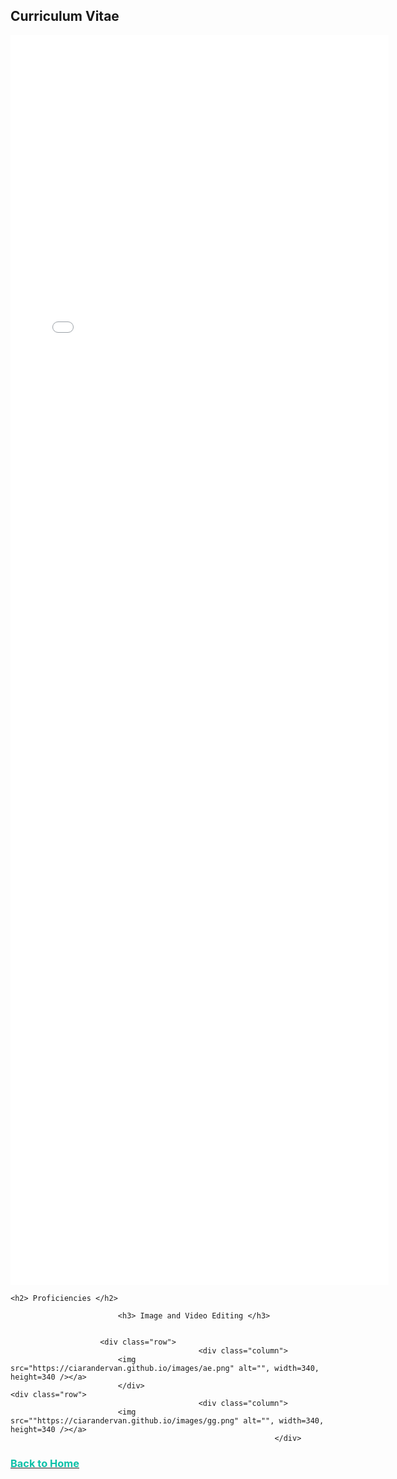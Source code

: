 
<html>
	<h2>Curriculum Vitae</h2>
						<div class="row">
							<article class="col-6 col-12-xsmall work-item">
								<embed src="files/Ciarán Dervan CV.pdf" type="application/pdf" width="120%" height="2000px" scrollbar=1/>
								<p></p>
							</article>
             
	<h2> Proficiencies </h2>
			
							<h3> Image and Video Editing </h3>
						
							
						<div class="row">
                                              <div class="column">
							<img src="https://ciarandervan.github.io/images/ae.png" alt="", width=340, height=340 /></a>
							</div>
	<div class="row">
                                              <div class="column">
							<img src=""https://ciarandervan.github.io/images/gg.png" alt="", width=340, height=340 /></a>
														       </div>
						
					
						
		
 <body>
									<a href="https://ciarandervan.github.io"><h3 style="color:rgb(13, 192, 168)">Back to Home</h3></a>
								 </body>
